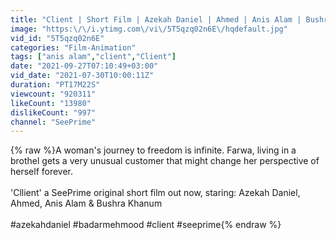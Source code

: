 ```yaml
---
title: "Client | Short Film | Azekah Daniel | Ahmed | Anis Alam | Bushra Khanum | SeePrime | Original |"
image: "https:\/\/i.ytimg.com\/vi\/5T5qzq02n6E\/hqdefault.jpg"
vid_id: "5T5qzq02n6E"
categories: "Film-Animation"
tags: ["anis alam","client","Client"]
date: "2021-09-27T07:10:49+03:00"
vid_date: "2021-07-30T10:00:11Z"
duration: "PT17M22S"
viewcount: "920311"
likeCount: "13980"
dislikeCount: "997"
channel: "SeePrime"
---
```

{% raw %}A woman's journey to freedom is infinite. Farwa, living in a brothel gets a very unusual customer that might change her perspective of herself forever.<br /><br />'Cllient' a SeePrime original short film out now, staring: Azekah Daniel, Ahmed, Anis Alam &amp; Bushra Khanum<br /><br />#azekahdaniel #badarmehmood #client #seeprime{% endraw %}
